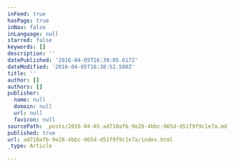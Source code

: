 ```yaml
---
inFeed: true
hasPage: true
inNav: false
inLanguage: null
starred: false
keywords: []
description: ''
datePublished: '2016-04-05T16:39:05.617Z'
dateModified: '2016-04-05T16:38:52.580Z'
title: ''
author: []
authors: []
publisher:
  name: null
  domain: null
  url: null
  favicon: null
sourcePath: _posts/2016-04-05-ad710afb-9e28-4bbc-965d-d51f9f9c1e7a.md
published: true
url: ad710afb-9e28-4bbc-965d-d51f9f9c1e7a/index.html
_type: Article

---
```

